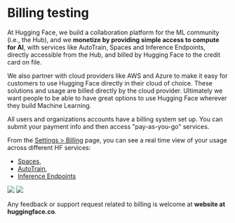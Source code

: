 # Billing testing

At Hugging Face, we build a collaboration platform for the ML community (i.e., the Hub), and we **monetize by providing simple access to compute for AI**, with services like AutoTrain, Spaces and Inference Endpoints, directly accessible from the Hub, and billed by Hugging Face to the credit card on file.

We also partner with cloud providers like AWS and Azure to make it easy for customers to use Hugging Face directly in their cloud of choice. These solutions and usage are billed directly by the cloud provider. Ultimately we want people to be able to have great options to use Hugging Face wherever they build Machine Learning.

All users and organizations accounts have a billing system set up. You can submit your payment info and then access "pay-as-you-go" services.

From the [Settings > Billing](https://huggingface.co/settings/billing) page, you can see a real time view of your usage across different HF services:
- [Spaces](./spaces),
- [AutoTrain](https://huggingface.co/autotrain),
- [Inference Endpoints](https://huggingface.co/docs/inference-endpoints/index)

<div class="flex justify-center">
<img class="block dark:hidden" src="https://huggingface.co/datasets/huggingface/documentation-images/resolve/main/hub/billing.png"/>
<img class="hidden dark:block" src="https://huggingface.co/datasets/huggingface/documentation-images/resolve/main/hub/billing-dark.png"/>
</div>

Any feedback or support request related to billing is welcome at **website at huggingface.co**.
